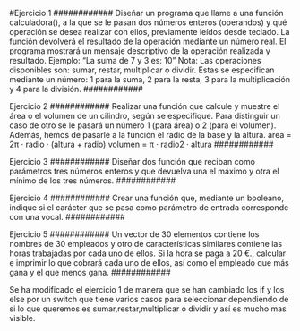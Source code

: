 #Ejercicio 1 ############ Diseñar un programa que llame a una función calculadora(), a la que se le pasan dos números enteros (operandos) y qué operación se desea realizar con ellos, previamente leídos desde teclado. La función devolverá el resultado de la operación mediante un número real. El programa mostrará un mensaje descriptivo de la operación realizada y resultado. Ejemplo: “La suma de 7 y 3 es: 10” Nota: Las operaciones disponibles son: sumar, restar, multiplicar o dividir. Estas se especifican mediante un número: 1 para la suma, 2 para la resta, 3 para la multiplicación y 4 para la división. ############

Ejercicio 2 ############ Realizar una función que calcule y muestre el área o el volumen de un cilindro, según se especifique. Para distinguir un caso de otro se le pasará un número 1 (para área) o 2 (para el volumen). Además, hemos de pasarle a la función el radio de la base y la altura. área = 2π · radio · (altura + radio) volumen = π · radio2 · altura ############

Ejercicio 3 ############ Diseñar dos función que reciban como parámetros tres números enteros y que devuelva una el máximo y otra el mínimo de los tres números. ############

Ejercicio 4 ############ Crear una función que, mediante un booleano, indique si el carácter que se pasa como parámetro de entrada corresponde con una vocal. ############

Ejercicio 5 ############ Un vector de 30 elementos contiene los nombres de 30 empleados y otro de características similares contiene las horas trabajadas por cada uno de ellos. Si la hora se paga a 20 €., calcular e imprimir lo que cobrará cada uno de ellos, así como el empleado que más gana y el que menos gana. ############


Se ha modificado el ejercicio 1 de manera que se han cambiado los if y los else por un switch que tiene varios casos para seleccionar dependiendo de si lo que queremos es sumar,restar,multiplicar o dividir y así es mucho mas visible. 
